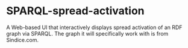SPARQL-spread-activation
========================

A Web-based UI that interactively displays spread activation of an RDF graph via SPARQL. The graph it will specifically work with is from Sindice.com.
